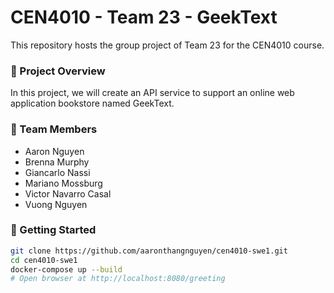 # CEN4010 - Team 23 - GeekText

This repository hosts the group project of Team 23 for the CEN4010 course.

### 🌱 Project Overview

In this project, we will create an API service to support an online web application bookstore named GeekText.

### 👏 Team Members

- Aaron Nguyen
- Brenna Murphy
- Giancarlo Nassi
- Mariano Mossburg
- Victor Navarro Casal
- Vuong Nguyen

### 🍼 Getting Started

```bash
git clone https://github.com/aaronthangnguyen/cen4010-swe1.git
cd cen4010-swe1
docker-compose up --build
# Open browser at http://localhost:8080/greeting
```

